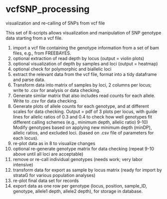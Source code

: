 # vcfSNP_processing
visualization and re-calling of SNPs from vcf file

This set of R-scripts allows visualization and manipulation of SNP genotype data starting from a vcf file.
1) import a vcf file containing the genotype information from a set of bam files, e.g., from FREEBAYES. 
2) optional extraction of read depth by locus (output = violin plots)
3) optional visualization of depth by samples and loci (output = heatmap)
4) optional check for polymorphic and biallelic loci
5) extract the relevant data from the vcf file, format into a tidy dataframe and parse data.
6) Transform data into matrix of samples by loci, 2 columns per locus; write to .csv for analysis or data checking.
7) Generate similar matrix that also includes read counts for each allele. Write to .csv for data checking.
8) Generate plots of allele counts for each genotype, and at different scales for data checking. Output = pdf of 3 plots per locus, with guide lines for allelic ratios of 0.3 and 0.4 to check how well genotypes fit different calling schemes (e.g., minimum depth, allelic ratio)
9-10) Modify genotypes based on applying new minimum depth (minDP), allelic ratios, and excluded loci. (based on .csv file of parameters for each locus).
11) re-plot data as in 8 to visualize changes
12) optional re-generate genotype matrix for data checking (repeat 9-10 above until all loci are acceptable)
13) remove or re-call individual genotypes (needs work; very labor intensive)
14) transform data for export as sample by locus matrix (ready for import by strataG for various population analyses)
15) re-plot final data set for records
16) export data as one row per genotype (locus, position, sample_ID, genotype, allele1 depth, allele2 depth), for storage in database.
